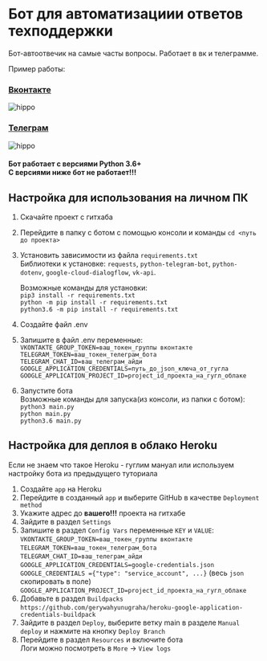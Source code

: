Бот для автоматизациии ответов техподдержки
======

Бот-автоотвечик на самые часты вопросы. Работает в вк и телеграмме.

Пример работы:

### [Вконтакте](https://vk.com/im?&sel=-201684484)<br> 
![hippo](https://dvmn.org/media/filer_public/1e/f6/1ef61183-56ad-4094-b3d0-21800bdb8b09/demo_vk_bot.gif)

### [Телеграм](https://t.me/devman_the_game_of_verbs_bot)<br>
![hippo](https://dvmn.org/media/filer_public/7a/08/7a087983-bddd-40a3-b927-a43fb0d2f906/demo_tg_bot.gif)

#### Бот работает с версиями Python 3.6+ <br>С версиями ниже бот не работает!!!

## Настройка для использования на личном ПК
1. Скачайте проект с гитхаба
2. Перейдите в папку с ботом с помощью консоли и команды `cd <путь до проекта>`<br>
3. Установить зависимости из файла `requirements.txt`<br>
   Библиотеки к установке: `requests`, `python-telegram-bot`, `python-dotenv`, `google-cloud-dialogflow`, `vk-api`.<br>
   
   Возможные команды для установки:<br>
   `pip3 install -r requirements.txt`<br>
   `python -m pip install -r requirements.txt`<br>
   `python3.6 -m pip install -r requirements.txt`
4. Создайте файл .env
5. Запишите в файл .env переменные:
    `VKONTAKTE_GROUP_TOKEN=ваш_токен_группы вконтакте`<br>
    `TELEGRAM_TOKEN=ваш_токен_телеграм_бота`<br>
    `TELEGRAM_CHAT_ID=ваш_телеграм_айди`<br>
    `GOOGLE_APPLICATION_CREDENTIALS=путь_до_json_ключа_от_гугла`<br>
    `GOOGLE_APPLICATION_PROJECT_ID=project_id_проекта_на_гугл_облаке`<br>
6. Запустите бота<br>
   Возможные команды для запуска(из консоли, из папки с ботом):<br>
   `python3 main.py`<br>
   `python main.py`<br>
   `python3.6 main.py`<br>
   
## Настройка для деплоя в облако Heroku
Если не знаем что такое Heroku - гуглим мануал или используем настройку бота из предыдущего туториала
1. Создайте `app` на Heroku 
2. Перейдите в созданный `app` и выберите GitHub в качестве `Deployment method`
3. Укажите адрес до **вашего!!!** проекта на гитхабе
4. Зайдите в раздел `Settings`
5. Запишите в раздел `Config Vars` переменные `KEY` и `VALUE`:
    `VKONTAKTE_GROUP_TOKEN=ваш_токен_группы вконтакте`<br>
    `TELEGRAM_TOKEN=ваш_токен_телеграм_бота`<br>
    `TELEGRAM_CHAT_ID=ваш_телеграм_айди`<br>
    `GOOGLE_APPLICATION_CREDENTIALS=google-credentials.json`<br>
    `GOOGLE_CREDENTIALS ={"type": "service_account", ...}` (весь `json` скопировать в поле)<br>
    `GOOGLE_APPLICATION_PROJECT_ID=project_id_проекта_на_гугл_облаке`<br>
6. Добавьте в раздел `Buildpacks` `https://github.com/gerywahyunugraha/heroku-google-application-credentials-buildpack`<br>
7. Зайдите в раздел `Deploy`, выберите ветку main в разделе `Manual deploy` и нажмите на кнопку `Deploy Branch`<br>
8. Перейдите в раздел `Resources` и включите бота<br> 
   Логи можно посмотреть в `More` -> `View logs`
  
